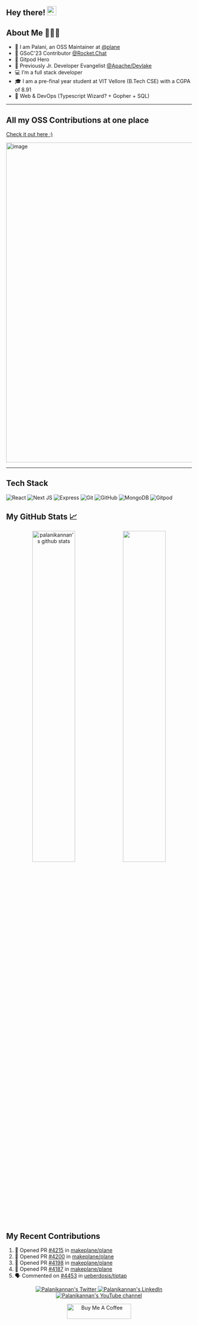 <!--
**Palanikannan1437/Palanikannan1437** is a ✨ _special_ ✨ repository because its `README.md` (this file) appears on your GitHub profile.

Here are some ideas to get you started:

- 🔭 I’m currently working on ...
- 🌱 I’m currently learning ...
- 👯 I’m looking to collaborate on ...
- 🤔 I’m looking for help with ...
- 💬 Ask me about ...
- 📫 How to reach me: ...
- 😄 Pronouns: ...
- ⚡ Fun fact: ...
-->

## Hey there! <img src="https://media.giphy.com/media/hvRJCLFzcasrR4ia7z/giphy.gif" width="25px">

## About Me 👨🏻‍💻

- 👀 I am Palani, an OSS Maintainer at [@plane](https://github.com/makeplane/plane)
- 🚀 GSoC'23 Contributor [@Rocket.Chat](https://github.com/RocketChat)
- 🍊 Gitpod Hero
- 🥑 Previously Jr. Developer Evangelist [@Apache/Devlake](https://github.com/apache/incubator-devlake)
- 💻 I’m a full stack developer
- 🎓 I am a pre-final year student at VIT Vellore (B.Tech CSE) with a CGPA of 8.91
- 🌱 Web & DevOps (Typescript Wizard? + Gopher + SQL)

---
## All my OSS Contributions at one place

<a href="https://palanikannan.notion.site/M-Palanikannan-s-Open-Source-Contributions-6093b953381e48979d93eeb1f12f7d44">Check it out here ;)</a>

<img width="868" alt="image" src="https://github.com/Palanikannan1437/Palanikannan1437/assets/73993394/d34c0268-6df1-468f-ab22-b741f5dd152d">

---

## Tech Stack

![React](https://img.shields.io/badge/React-20232A?style=for-the-badge&logo=react&logoColor=61DAFB)
![Next JS](https://img.shields.io/badge/next.js-000000?style=for-the-badge&logo=nextdotjs&logoColor=white)
![Express](https://img.shields.io/badge/Express.js-000000?style=for-the-badge&logo=express&logoColor=white)
![Git](https://img.shields.io/badge/git-%23F05033.svg?style=for-the-badge&logo=git&logoColor=white)
![GitHub](https://img.shields.io/badge/GitHub-100000?style=for-the-badge&logo=github&logoColor=white)
![MongoDB](https://img.shields.io/badge/MongoDB-4EA94B?style=for-the-badge&logo=mongodb&logoColor=white)
![Gitpod](https://img.shields.io/badge/gitpod-f06611.svg?style=for-the-badge&logo=gitpod&logoColor=white)

## My GitHub Stats 📈

<p align="center"> 
    <img width="48%" src="https://github-readme-stats.vercel.app/api?username=Palanikannan1437&show_icons=true&count_private=true&theme=tokyonight" alt="palanikannan's github stats" />
    <img width="48%" src="https://github-readme-streak-stats.herokuapp.com/?user=Palanikannan1437&theme=tokyonight" />
</p>

## My Recent Contributions

<!--START_SECTION:activity-->

1. 💪 Opened PR [#4215](https://github.com/makeplane/plane/pull/4215) in [makeplane/plane](https://github.com/makeplane/plane)
2. 💪 Opened PR [#4200](https://github.com/makeplane/plane/pull/4200) in [makeplane/plane](https://github.com/makeplane/plane)
3. 💪 Opened PR [#4198](https://github.com/makeplane/plane/pull/4198) in [makeplane/plane](https://github.com/makeplane/plane)
4. 💪 Opened PR [#4187](https://github.com/makeplane/plane/pull/4187) in [makeplane/plane](https://github.com/makeplane/plane)
5. 🗣 Commented on [#4453](https://github.com/ueberdosis/tiptap/pull/4453#issuecomment-2036758306) in [ueberdosis/tiptap](https://github.com/ueberdosis/tiptap)
<!--END_SECTION:activity-->


<p align="center">
  <a href="https://twitter.com/Palanikannan_M">
    <img src="https://img.shields.io/twitter/follow/Palanikannan_M?label=Twitter&logo=twitter&style=for-the-badge&color=blue" alt="Palanikannan's Twitter"/>
  </a>
  <a href="https://www.linkedin.com/in/m-palanikannan-021822200/">
    <img src="https://img.shields.io/badge/LinkedIn-210-mpalanikannan?style=for-the-badge&logo=linkedin&color=blue" alt="Palanikannan's LinkedIn"/>
  </a>
  <a href="http://youtube.com/channel/UC9mJn5odjzXZlfNwWxIg1lw?sub_confirmation=1">
    <img src="https://img.shields.io/youtube/channel/subscribers/UC9mJn5odjzXZlfNwWxIg1lw?style=for-the-badge&logo=youtube&label=Youtube&color=blue" alt="Palanikannan's YouTube channel"/>
  </a>
  
</p>

<p align="center"><a href="https://www.buymeacoffee.com/palanikannan" target="_blank"><img src="https://cdn.buymeacoffee.com/buttons/default-orange.png" alt="Buy Me A Coffee" height="41" width="174"></a></p>
